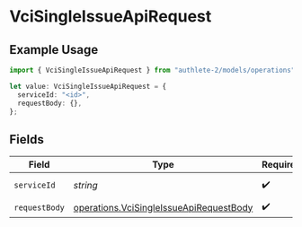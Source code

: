 # VciSingleIssueApiRequest

## Example Usage

```typescript
import { VciSingleIssueApiRequest } from "authlete-2/models/operations";

let value: VciSingleIssueApiRequest = {
  serviceId: "<id>",
  requestBody: {},
};
```

## Fields

| Field                                                                                              | Type                                                                                               | Required                                                                                           | Description                                                                                        |
| -------------------------------------------------------------------------------------------------- | -------------------------------------------------------------------------------------------------- | -------------------------------------------------------------------------------------------------- | -------------------------------------------------------------------------------------------------- |
| `serviceId`                                                                                        | *string*                                                                                           | :heavy_check_mark:                                                                                 | A service ID.                                                                                      |
| `requestBody`                                                                                      | [operations.VciSingleIssueApiRequestBody](../../models/operations/vcisingleissueapirequestbody.md) | :heavy_check_mark:                                                                                 | N/A                                                                                                |